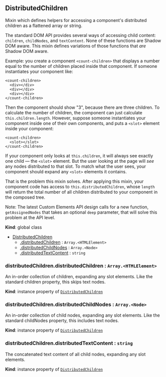 <a name="DistributedChildren"></a>
## DistributedChildren
Mixin which defines helpers for accessing a component's distributed
children as a flattened array or string.

The standard DOM API provides several ways of accessing child content:
`children`, `childNodes`, and `textContent`. None of these functions are
Shadow DOM aware. This mixin defines variations of those functions that
*are* Shadow DOM aware.

Example: you create a component `<count-children>` that displays a number
equal to the number of children placed inside that component. If someone
instantiates your component like:

    <count-children>
      <div></div>
      <div></div>
      <div></div>
    </count-children>

Then the component should show "3", because there are three children. To
calculate the number of children, the component can just calculate
`this.children.length`. However, suppose someone instantiates your
component inside one of their own components, and puts a `<slot>` element
inside your component:

    <count-children>
      <slot></slot>
    </count-children>

If your component only looks at `this.children`, it will always see exactly
one child — the `<slot>` element. But the user looking at the page will
*see* any nodes distributed to that slot. To match what the user sees, your
component should expand any `<slot>` elements it contains.

That is the problem this mixin solves. After applying this mixin, your
component code has access to `this.distributedChildren`, whose `length`
will return the total number of all children distributed to your component
in the composed tree.

Note: The latest Custom Elements API design calls for a new function,
`getAssignedNodes` that takes an optional `deep` parameter, that will solve
this problem at the API level.

**Kind**: global class  

* [DistributedChildren](#DistributedChildren)
    * [.distributedChildren](#DistributedChildren+distributedChildren) : <code>Array.&lt;HTMLElement&gt;</code>
    * [.distributedChildNodes](#DistributedChildren+distributedChildNodes) : <code>Array.&lt;Node&gt;</code>
    * [.distributedTextContent](#DistributedChildren+distributedTextContent) : <code>string</code>

<a name="DistributedChildren+distributedChildren"></a>
### distributedChildren.distributedChildren : <code>Array.&lt;HTMLElement&gt;</code>
An in-order collection of children, expanding any slot elements. Like the
standard children property, this skips text nodes.

**Kind**: instance property of <code>[DistributedChildren](#DistributedChildren)</code>  
<a name="DistributedChildren+distributedChildNodes"></a>
### distributedChildren.distributedChildNodes : <code>Array.&lt;Node&gt;</code>
An in-order collection of child nodes, expanding any slot elements. Like
the standard childNodes property, this includes text nodes.

**Kind**: instance property of <code>[DistributedChildren](#DistributedChildren)</code>  
<a name="DistributedChildren+distributedTextContent"></a>
### distributedChildren.distributedTextContent : <code>string</code>
The concatenated text content of all child nodes, expanding any slot
elements.

**Kind**: instance property of <code>[DistributedChildren](#DistributedChildren)</code>  

